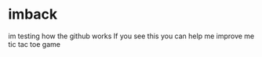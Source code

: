 # imback
im testing how the github works 
If you see this you can help me improve me tic tac toe game
